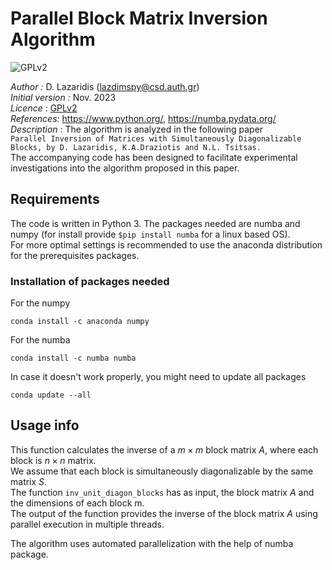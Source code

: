 #  Parallel Block Matrix Inversion Algorithm
![GPLv2][]

[GPLv2]: https://img.shields.io/badge/license-GPLv2-lightgrey.svg

*Author          :* D. Lazaridis (lazdimspy@csd.auth.gr)<br>
*Initial version :* Nov. 2023<br>
*Licence*          : [GPLv2](https://github.com/ASESINOELDIOS/Inverse-Block-Matrix/blob/main/LICENSE)<br>
*References:*  https://www.python.org/, https://numba.pydata.org/<br>
*Description*      : The algorithm is analyzed in the following paper <br> ``Parallel Inversion of Matrices with Simultaneously Diagonalizable Blocks, by D. Lazaridis, K.A.Draziotis and N.L. Tsitsas.``<br>
The accompanying code has been designed to facilitate experimental investigations into the algorithm proposed in this paper.

## Requirements
The code is written in Python 3. The packages needed are numba and numpy (for install provide ``$pip install numba`` for a linux based OS).<br>
For more optimal settings is recommended to use the anaconda distribution for the prerequisites packages.
### Installation of packages needed

For the numpy
```
conda install -c anaconda numpy
```

For the numba
```
conda install -c numba numba
```

Ιn case it doesn't work properly, you might need to update all packages
```
conda update --all
```

## Usage info

This function calculates the inverse of a $m\times m$ block matrix $A$, where each block is $n\times n$ matrix.<br>
We assume that each block is simultaneously diagonalizable by the same matrix $S.$<br>
The function ``inv_unit_diagon_blocks`` has as input, the block matrix $A$ and the dimensions of each block m.<br>
The output of the function provides the inverse of the block matrix $A$ using parallel execution in multiple threads.

The algorithm uses automated parallelization with the help of numba package.

